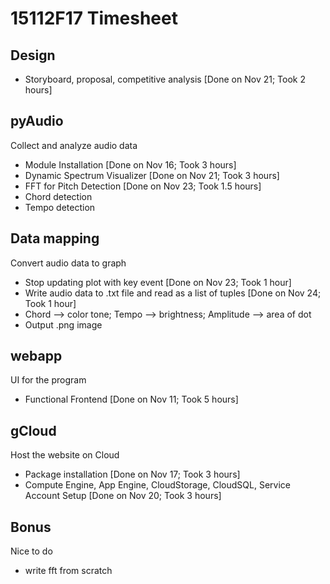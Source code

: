 # 15112F17 Timesheet
## Design
  - Storyboard, proposal, competitive analysis [Done on Nov 21; Took 2 hours] 

## pyAudio
Collect and analyze audio data
  - Module Installation [Done on Nov 16; Took 3 hours]
  - Dynamic Spectrum Visualizer [Done on Nov 21; Took 3 hours]
  - FFT for Pitch Detection [Done on Nov 23; Took 1.5 hours]
  - Chord detection
  - Tempo detection

## Data mapping
Convert audio data to graph
  - Stop updating plot with key event [Done on Nov 23; Took 1 hour]
  - Write audio data to .txt file and read as a list of tuples [Done on Nov 24; Took 1 hour]
  - Chord --> color tone; Tempo --> brightness; Amplitude --> area of dot
  - Output .png image

## webapp
UI for the program
  - Functional Frontend [Done on Nov 11; Took 5 hours]
  
## gCloud
Host the website on Cloud
  - Package installation [Done on Nov 17; Took 3 hours]
  - Compute Engine, App Engine, CloudStorage, CloudSQL, Service Account Setup [Done on Nov 20; Took 3 hours]

## Bonus
Nice to do
  - write fft from scratch